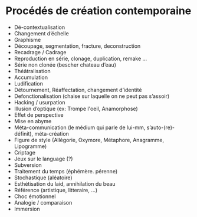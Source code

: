 # Procédés de création contemporaine

* Dé-contextualisation
* Changement d’échelle
* Graphisme
* Découpage, segmentation, fracture, deconstruction
* Recadrage / Cadrage
* Reproduction en série, clonage, duplication, remake ...
* Série non clonée (bescher chateau d’eau)
* Théâtralisation
* Accumulation
* Ludification
* Détournement, Réaffectation, changement d’identité
* Defonctionalisation (chaise sur laquelle on ne peut pas s’assoir)
* Hacking / usurpation
* Illusion d’optique (ex: Trompe l'oeil, Anamorphose)
* Effet de perspective
* Mise en abyme
* Méta-communication (le médium qui parle de lui-mm, s’auto-(re)-définit), méta-création
* Figure de style (Allégorie, Oxymore, Métaphore, Anagramme, Lipogramme)
* Criptage
* Jeux sur le language (?)
* Subversion
* Traitement du temps (éphémère. pérenne)
* Stochastique (aléatoire)
* Esthétisation du laid, annihilation du beau
* Référence (artistique, litteraire, ...)
* Choc émotionnel
* Analogie / comparaison
* Immersion
